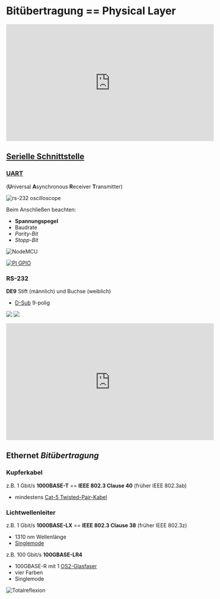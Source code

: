 # Bitübertragung == Physical Layer

<iframe width="560" height="315" src="https://www.youtube.com/embed/eq5YpKHXJDM?si=Aj4lQSt0W9KSavgW" title="YouTube video player" frameborder="0" allow="accelerometer; autoplay; clipboard-write; encrypted-media; gyroscope; picture-in-picture; web-share" referrerpolicy="strict-origin-when-cross-origin" allowfullscreen></iframe>


## [Serielle Schnittstelle](https://de.wikipedia.org/wiki/Serielle_Schnittstelle)

### [UART](https://de.wikipedia.org/wiki/Universal_Asynchronous_Receiver_Transmitter)
(**U**niversal **A**synchronous **R**eceiver **T**ransmitter)

![rs-232 oscilloscope](https://upload.wikimedia.org/wikipedia/commons/thumb/b/b0/Rs232_oscilloscope_trace.svg/1280px-Rs232_oscilloscope_trace.svg.png)

Beim Anschließen beachten:
* **Spannungspegel**
* Baudrate
* *Parity-Bit*
* *Stopp-Bit*

![NodeMCU](https://upload.wikimedia.org/wikipedia/commons/e/e5/Nodemcu_amica_bot_02.png)

[![PI GPIO](https://upload.wikimedia.org/wikipedia/commons/7/7d/23551-raspberry-pi-5.jpg)](https://en.wikipedia.org/wiki/Raspberry_Pi#J8_header_and_general_purpose_input-output_(GPIO))

### RS-232

**DE9** Stift (männlich) und Buchse (weiblich)
* [D-Sub](https://de.wikipedia.org/wiki/D-Sub) 9-polig

![](https://upload.wikimedia.org/wikipedia/commons/thumb/e/ee/CAN_Connecteur.svg/1920px-CAN_Connecteur.svg.png)
![](https://upload.wikimedia.org/wikipedia/commons/thumb/9/94/DE-9_Female.svg/1920px-DE-9_Female.svg.png)

<iframe width="560" height="315" src="https://www.youtube.com/embed/AHYNxpqKqwo?si=kMgEhjATt3pTG2UR" title="YouTube video player" frameborder="0" allow="accelerometer; autoplay; clipboard-write; encrypted-media; gyroscope; picture-in-picture; web-share" referrerpolicy="strict-origin-when-cross-origin" allowfullscreen></iframe>


## Ethernet *Bitübertragung*

### Kupferkabel

z.B. 1 Gbit/s **1000BASE-T** == **IEEE 802.3 Clause 40** (früher IEEE 802.3ab) 
* mindestens [Cat-5 Twisted-Pair-Kabel](https://de.wikipedia.org/wiki/Twisted-Pair-Kabel#Kategorie_5)

### Lichtwellenleiter

z.B. 1 Gbit/s **1000BASE-LX** == **IEEE 802.3 Clause 38** (früher IEEE 802.3z)
* 1310 nm Wellenlänge
* [Singlemode](https://de.wikipedia.org/wiki/Lichtwellenleiter#Funktionsweise_und_Arten)

z.B. 100 Gbit/s **100GBASE-LR4**
* 100GBASE-R mit 1 [OS2-Glasfaser](https://de.wikipedia.org/wiki/Lichtwellenleiter#Faserkategorien_und_Einsatzgebiete)
* vier Farben
* Singlemode

![Totalreflexion](https://upload.wikimedia.org/wikipedia/commons/4/49/Fibreoptic.jpg)
